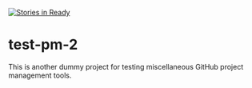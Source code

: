[![Stories in Ready](https://badge.waffle.io/vcarel/test-pm-2.svg?label=ready&title=Ready)](http://waffle.io/vcarel/test-pm-2)

# test-pm-2
This is another dummy project for testing miscellaneous GitHub project management tools.
